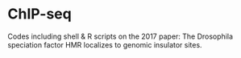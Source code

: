# ChIP-seq
Codes including shell &amp; R scripts on the 2017 paper: The Drosophila speciation factor HMR localizes to genomic insulator sites.
